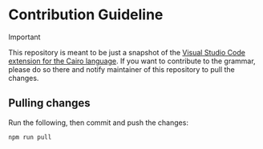 # Contribution Guideline

> [!IMPORTANT]
> This repository is meant
to be just a snapshot of the [Visual Studio Code extension for the Cairo language](https://github.com/starkware-libs/cairo/tree/main/vscode-cairo).
> If you want to contribute to the grammar,
please do so there and notify maintainer of this repository to pull the changes.

## Pulling changes

Run the following, then commit and push the changes:

```shell
npm run pull
```
